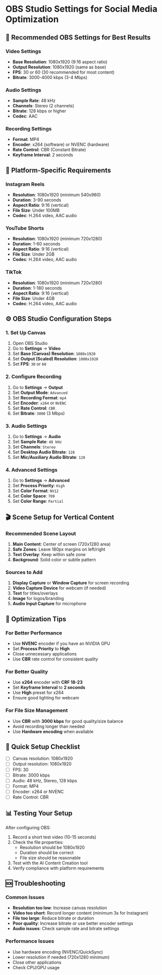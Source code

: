 # OBS Studio Settings for Social Media Optimization

## 🎯 **Recommended OBS Settings for Best Results**

### **Video Settings**
- **Base Resolution**: 1080x1920 (9:16 aspect ratio)
- **Output Resolution**: 1080x1920 (same as base)
- **FPS**: 30 or 60 (30 recommended for most content)
- **Bitrate**: 3000-4000 kbps (3-4 Mbps)

### **Audio Settings**
- **Sample Rate**: 48 kHz
- **Channels**: Stereo (2 channels)
- **Bitrate**: 128 kbps or higher
- **Codec**: AAC

### **Recording Settings**
- **Format**: MP4
- **Encoder**: x264 (software) or NVENC (hardware)
- **Rate Control**: CBR (Constant Bitrate)
- **Keyframe Interval**: 2 seconds

## 📱 **Platform-Specific Requirements**

### **Instagram Reels**
- **Resolution**: 1080x1920 (minimum 540x960)
- **Duration**: 3-90 seconds
- **Aspect Ratio**: 9:16 (vertical)
- **File Size**: Under 100MB
- **Codec**: H.264 video, AAC audio

### **YouTube Shorts**
- **Resolution**: 1080x1920 (minimum 720x1280)
- **Duration**: 1-60 seconds
- **Aspect Ratio**: 9:16 (vertical)
- **File Size**: Under 2GB
- **Codec**: H.264 video, AAC audio

### **TikTok**
- **Resolution**: 1080x1920 (minimum 720x1280)
- **Duration**: 1-180 seconds
- **Aspect Ratio**: 9:16 (vertical)
- **File Size**: Under 4GB
- **Codec**: H.264 video, AAC audio

## ⚙️ **OBS Studio Configuration Steps**

### 1. **Set Up Canvas**
1. Open OBS Studio
2. Go to **Settings** → **Video**
3. Set **Base (Canvas) Resolution**: `1080x1920`
4. Set **Output (Scaled) Resolution**: `1080x1920`
5. Set **FPS**: `30` or `60`

### 2. **Configure Recording**
1. Go to **Settings** → **Output**
2. Set **Output Mode**: `Advanced`
3. Set **Recording Format**: `mp4`
4. Set **Encoder**: `x264` or `NVENC`
5. Set **Rate Control**: `CBR`
6. Set **Bitrate**: `3000` (3 Mbps)

### 3. **Audio Settings**
1. Go to **Settings** → **Audio**
2. Set **Sample Rate**: `48 kHz`
3. Set **Channels**: `Stereo`
4. Set **Desktop Audio Bitrate**: `128`
5. Set **Mic/Auxiliary Audio Bitrate**: `128`

### 4. **Advanced Settings**
1. Go to **Settings** → **Advanced**
2. Set **Process Priority**: `High`
3. Set **Color Format**: `NV12`
4. Set **Color Space**: `709`
5. Set **Color Range**: `Partial`

## 🎬 **Scene Setup for Vertical Content**

### **Recommended Scene Layout**
1. **Main Content**: Center of screen (720x1280 area)
2. **Safe Zones**: Leave 180px margins on left/right
3. **Text Overlay**: Keep within safe zone
4. **Background**: Solid color or subtle pattern

### **Sources to Add**
1. **Display Capture** or **Window Capture** for screen recording
2. **Video Capture Device** for webcam (if needed)
3. **Text** for titles/overlays
4. **Image** for logos/branding
5. **Audio Input Capture** for microphone

## 🔧 **Optimization Tips**

### **For Better Performance**
- Use **NVENC** encoder if you have an NVIDIA GPU
- Set **Process Priority** to **High**
- Close unnecessary applications
- Use **CBR** rate control for consistent quality

### **For Better Quality**
- Use **x264** encoder with **CRF 18-23**
- Set **Keyframe Interval** to **2 seconds**
- Use **High** preset for x264
- Ensure good lighting for webcam

### **For File Size Management**
- Use **CBR** with **3000 kbps** for good quality/size balance
- Avoid recording longer than needed
- Use **Hardware encoding** when available

## 🚀 **Quick Setup Checklist**

- [ ] Canvas resolution: 1080x1920
- [ ] Output resolution: 1080x1920
- [ ] FPS: 30
- [ ] Bitrate: 3000 kbps
- [ ] Audio: 48 kHz, Stereo, 128 kbps
- [ ] Format: MP4
- [ ] Encoder: x264 or NVENC
- [ ] Rate Control: CBR

## 📊 **Testing Your Setup**

After configuring OBS:
1. Record a short test video (10-15 seconds)
2. Check the file properties:
   - Resolution should be 1080x1920
   - Duration should be correct
   - File size should be reasonable
3. Test with the AI Content Creation tool
4. Verify compliance with platform requirements

## 🆘 **Troubleshooting**

### **Common Issues**
- **Resolution too low**: Increase canvas resolution
- **Video too short**: Record longer content (minimum 3s for Instagram)
- **File too large**: Reduce bitrate or duration
- **Poor quality**: Increase bitrate or use better encoder settings
- **Audio issues**: Check sample rate and bitrate settings

### **Performance Issues**
- Use hardware encoding (NVENC/QuickSync)
- Lower resolution if needed (720x1280 minimum)
- Close other applications
- Check CPU/GPU usage




